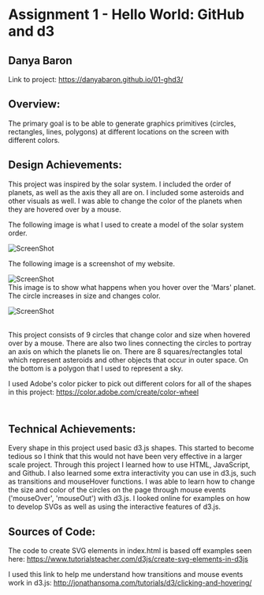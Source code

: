 Assignment 1 - Hello World: GitHub and d3  
===

Danya Baron
---

Link to project: https://danyabaron.github.io/01-ghd3/

Overview:
---

The primary goal is to be able to generate graphics primitives (circles, rectangles, lines, polygons) at different locations on the screen with different colors.

Design Achievements:
---
This project was inspired by the solar system. I included the order of planets, as well as 
the axis they all are on. I included some asteroids and other visuals as well. I was able to change the color of the planets
when they are hovered over by a mouse. 

The following image is what I used to create a model of the solar system order.

![ScreenShot](https://github.com/danyabaron/01-ghd3/blob/main/solar-sysem.svg)


The following image is a screenshot of my website.

![ScreenShot](https://github.com/danyabaron/01-ghd3/blob/main/screenshot1.png)
\
This image is to show what happens when you hover over the 'Mars' planet. The circle increases in size and changes color.

![ScreenShot](https://github.com/danyabaron/01-ghd3/blob/main/screenshot2.png)

\
This project consists of 9 circles that change color and size when hovered over by a mouse. There are also two lines connecting the 
circles to portray an axis on which the planets lie on. There are 8 squares/rectangles total which represent asteroids and other objects
that occur in outer space. On the bottom is a polygon that I used to represent a sky. 

I used Adobe's color picker to pick out different colors for all of the shapes in this project: https://color.adobe.com/create/color-wheel

\
Technical Achievements:
---
Every shape in this project used basic d3.js shapes. This started to become tedious so I think that
this would not have been very effective in a larger scale project. Through this project I learned how to use HTML, JavaScript, and Github.
I also learned some extra interactivity you can use in d3.js, such as transitions and mouseHover functions. I was able to learn
how to change the size and color of the circles on the page through mouse events ('mouseOver', 'mouseOut') with d3.js. I looked online for examples on how to
develop SVGs as well as using the interactive features of d3.js.

Sources of Code:
---
The code to create SVG elements in index.html is based off examples seen here: https://www.tutorialsteacher.com/d3js/create-svg-elements-in-d3js

I used this link to help me understand how transitions and mouse events work in d3.js: http://jonathansoma.com/tutorials/d3/clicking-and-hovering/



